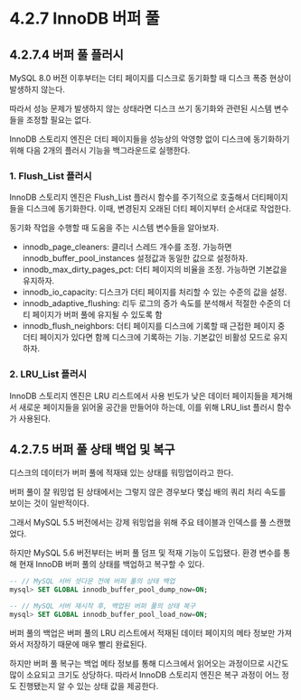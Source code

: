 # 4.2.7 InnoDB 버퍼 풀

## 4.2.7.4 버퍼 풀 플러시
MySQL 8.0 버전 이후부터는 더티 페이지를 디스크로 동기화할 때 디스크 폭증 현상이 발생하지 않는다.

따라서 성능 문제가 발생하지 않는 상태라면 디스크 쓰기 동기화와 관련된 시스템 변수들을 조정할 필요는 없다.

InnoDB 스토리지 엔진은 더티 페이지들을 성능상의 악영향 없이 디스크에 동기화하기 위해 다음 2개의 플러시 기능을 백그라운드로 실행한다.


### 1. Flush_List 플러시
InnoDB 스토리지 엔진은 Flush_List 플러시 함수를 주기적으로 호출해서 더티페이지들을 디스크에 동기화한다.
이때, 변경된지 오래된 더티 페이지부터 순서대로 작업한다.

동기화 작업을 수행할 때 도움을 주는 시스템 변수들을 알아보자.
+ innodb_page_cleaners: 클리너 스레드 개수를 조정. 가능하면 innodb_buffer_pool_instances 설정값과 동일한 값으로 설정하자.
+ innodb_max_dirty_pages_pct: 더티 페이지의 비율을 조정. 가능하면 기본값을 유지하자.
+ innodb_io_capacity: 디스크가 더티 페이지를 처리할 수 있는 수준의 값을 설정.
+ innodb_adaptive_flushing: 리두 로그의 증가 속도를 분석해서 적절한 수준의 더티 페이지가 버퍼 풀에 유지될 수 있도록 함
+ innodb_flush_neighbors: 더티 페이지를 디스크에 기록할 때 근접한 페이지 중 더티 페이지가 있다면 함께 디스크에 기록하는 기능. 기본값인 비활성 모드로 유지하자.

### 2. LRU_List 플러시
InnoDB 스토리지 엔진은 LRU 리스트에서 사용 빈도가 낮은 데이터 페이지들을 제거해서 새로운 페이지들을 읽어올 공간을 만들어야 하는데, 이를 위해 LRU_list 플러시 함수가 사용된다.

## 4.2.7.5 버퍼 풀 상태 백업 및 복구
디스크의 데이터가 버퍼 풀에 적재돼 있는 상태를 워밍업이라고 한다.

버퍼 풀이 잘 워밍업 된 상태에서는 그렇지 않은 경우보다 몇십 배의 쿼리 처리 속도를 보이는 것이 일반적이다.

그래서 MySQL 5.5 버전에서는 강제 워밍업을 위해 주요 테이블과 인덱스를 풀 스캔했었다.

하지만 MySQL 5.6 버전부터는 버퍼 풀 덤프 및 적재 기능이 도입됐다. 환경 변수를 통해 현재 InnoDB 버퍼 풀의 상태를 백업하고 복구할 수 있다.

```sql
-- // MySQL 서버 셧다운 전에 버퍼 풀의 상태 백업
mysql> SET GLOBAL innodb_buffer_pool_dump_now=ON;

-- // MySQL 서버 재시작 후, 백업된 버퍼 풀의 상태 복구
mysql> SET GLOBAL innodb_buffer_pool_load_now=ON;
```

버퍼 풀의 백업은 버퍼 풀의 LRU 리스트에서 적재된 데이터 페이지의 메타 정보만 가져와서 저장하기 때문에 매우 빨리 완료된다.

하지만 버퍼 풀 복구는 백업 메타 정보를 통해 디스크에서 읽어오는 과정이므로 시간도 많이 소요되고 크기도 상당하다. 따라서 InnoDB 스토리지 엔진은 복구 과정이 어느 정도 진행됐는지 알 수 있는 상태 값을 제공한다.

